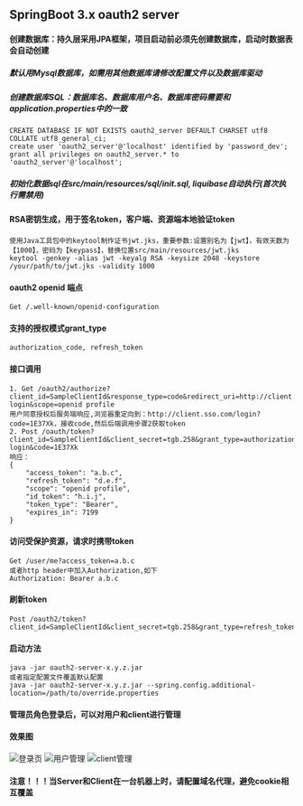 
## SpringBoot 3.x oauth2 server

#### 创建数据库：持久层采用JPA框架，项目启动前必须先创建数据库，启动时数据表会自动创建

##### 默认用Mysql数据库，如需用其他数据库请修改配置文件以及数据库驱动
##### 创建数据库SQL：数据库名、数据库用户名、数据库密码需要和application.properties中的一致
````
CREATE DATABASE IF NOT EXISTS oauth2_server DEFAULT CHARSET utf8 COLLATE utf8_general_ci;
create user 'oauth2_server'@'localhost' identified by 'password_dev';
grant all privileges on oauth2_server.* to 'oauth2_server'@'localhost';
````
##### 初始化数据sql在src/main/resources/sql/init.sql, liquibase自动执行(首次执行需禁用)

#### RSA密钥生成，用于签名token，客户端、资源端本地验证token
````
使用Java工具包中的keytool制作证书jwt.jks，重要参数:设置别名为【jwt】，有效天数为【1000】，密码为【keypass】，替换位置src/main/resources/jwt.jks
keytool -genkey -alias jwt -keyalg RSA -keysize 2048 -keystore /your/path/to/jwt.jks -validity 1000
````

#### oauth2 openid 端点
````
Get /.well-known/openid-configuration
````

#### 支持的授权模式grant_type</br>
````
authorization_code, refresh_token
````
#### 接口调用
````
1. Get /oauth2/authorize?client_id=SampleClientId&response_type=code&redirect_uri=http://client.sso.com/login/oauth2/code/sso-login&scope=openid profile
用户同意授权后服务端响应,浏览器重定向到：http://client.sso.com/login?code=1E37Xk，接收code,然后后端调用步骤2获取token
2. Post /oauth/token?client_id=SampleClientId&client_secret=tgb.258&grant_type=authorization_code&redirect_uri=http://client.sso.com/login/oauth2/code/sso-login&code=1E37Xk
响应：
{
    "access_token": "a.b.c",
    "refresh_token": "d.e.f",
    "scope": "openid profile",
    "id_token": "h.i.j",
    "token_type": "Bearer",
    "expires_in": 7199
}
````

#### 访问受保护资源，请求时携带token
````
Get /user/me?access_token=a.b.c
或者http header中加入Authorization,如下
Authorization: Bearer a.b.c
````

#### 刷新token</br>
````
Post /oauth2/token?client_id=SampleClientId&client_secret=tgb.258&grant_type=refresh_token&refresh_token=d.e.f
````

#### 启动方法</br>
````
java -jar oauth2-server-x.y.z.jar
或者指定配置文件覆盖默认配置
java -jar oauth2-server-x.y.z.jar --spring.config.additional-location=/path/to/override.properties
````

#### 管理员角色登录后，可以对用户和client进行管理</br>
#### 效果图
![登录页](https://raw.githubusercontent.com/jobmission/oauth2-server/master/src/test/resources/static/imgs/login.png)
![用户管理](https://raw.githubusercontent.com/jobmission/oauth2-server/master/src/test/resources/static/imgs/users.png)
![client管理](https://raw.githubusercontent.com/jobmission/oauth2-server/master/src/test/resources/static/imgs/clients.png)


#### 注意！！！当Server和Client在一台机器上时，请配置域名代理，避免cookie相互覆盖


